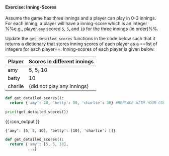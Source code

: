 #### Exercise: Inning-Scores

Assume the game has three innings and a player can play in 0-3 innings. For each inning, a player will have a inning-score which is an integer %%e.g., player `amy` scored `5`, `5`, and `10` for the three innings (in order)%%.

Update the `get_detailed_scores` functions in the code below such that it returns a dictionary that stores inning scores of each player as a ==list of integers for each player==. Inning-scores of each player is given below.

Player | Scores in different innings
-------|---------------------------
amy    | 5, 5, 10
betty  | 10
charile| (did not play any innings)

```python
def get_detailed_scores():
  return {'amy': 20, 'betty': 30, 'charlie': 30} #REPLACE WITH YOUR CODE! 

print(get_detailed_scores())
```
{{ icon_output }}
```
{'amy': [5, 5, 10], 'betty': [10], 'charlie': []}
```

<panel type="seamless" header="%%:fas-battery-quarter: Partial solution%%">

```python
def get_detailed_scores():
  return {'amy': [5, 5, 10],
          ...}
```

</panel>